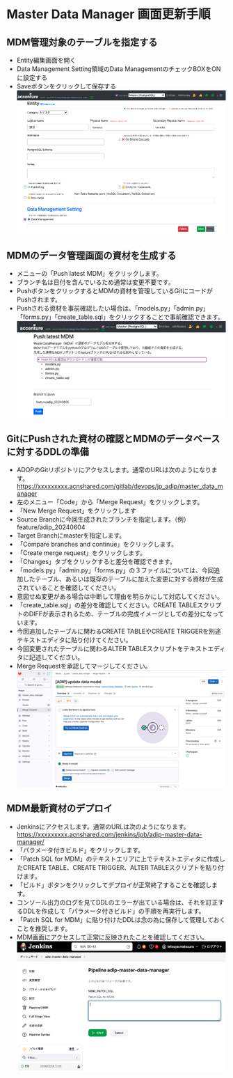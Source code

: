 # Master Data Manager 画面更新手順

## MDM管理対象のテーブルを指定する
- Entity編集画面を開く
- Data Management Setting領域のData ManagementのチェックBOXをONに設定する
- Saveボタンをクリックして保存する
![Entity編集画面](images/USER-GUIDE_01.png)

## MDMのデータ管理画面の資材を生成する
- メニューの「Push latest MDM」をクリックします。
- ブランチ名は日付を含んでいるため通常は変更不要です。
- PushボタンをクリックするとMDMの資材を管理しているGitにコードがPushされます。
- Pushされる資材を事前確認したい場合は、「models.py」「admin.py」「forms.py」「create_table.sql」をクリックすることで事前確認できます。
![資材生成画面](images/USER-GUIDE_02.png)

## GitにPushされた資材の確認とMDMのデータベースに対するDDLの準備
- ADOPのGitリポジトリにアクセスします。通常のURLは次のようになります。https://xxxxxxxxx.acnshared.com/gitlab/devops/jp_adip/master_data_manager
- 左のメニュー「Code」から「Merge Request」をクリックします。
- 「New Merge Request」をクリックします
- Source Branchに今回生成されたブランチを指定します。（例）feature/adip_20240604
- Target Branchにmasterを指定します。
- 「Compare branches and continue」をクリックします。
- 「Create merge request」をクリックします。
- 「Changes」タブをクリックすると差分を確認できます。
- 「models.py」「admin.py」「forms.py」の３ファイルについては、今回追加したテーブル、あるいは既存のテーブルに加えた変更に対する資材が生成されていることを確認してください。
- 意図せぬ変更がある場合は中断して理由を明らかにして対応してください。
- 「create_table.sql」の差分を確認してください。CREATE TABLEスクリプトのDIFFが表示されるため、テーブルの完成イメージとしての差分になっています。
- 今回追加したテーブルに関わるCREATE TABLEやCREATE TRIGGERを別途テキストエディタに貼り付けてください。
- 今回変更されたテーブルに関わるALTER TABLEスクリプトをテキストエディタに記述してください。
- Merge Requestを承認してマージしてください。
![Gitlab画面](images/USER-GUIDE_03.png)

## MDM最新資材のデプロイ
- Jenkinsにアクセスします。通常のURLは次のようになります。 https://xxxxxxxxx.acnshared.com/jenkins/job/adip-master-data-manager/
- 「パラメータ付きビルド」をクリックします。
- 「Patch SQL for MDM」のテキストエリアに上でテキストエディタに作成したCREATE TABLE、CREATE TRIGGER、ALTER TABLEスクリプトを貼り付けます。
- 「ビルド」ボタンをクリックしてデプロイが正常終了することを確認します。
- コンソール出力のログを見てDDLのエラーが出ている場合は、それを訂正するDDLを作成して「パラメータ付きビルド」の手順を再実行します。
- 「Patch SQL for MDM」に貼り付けたDDLは念の為に保存して管理しておくことを推奨します。
- MDM画面にアクセスして正常に反映されたことを確認してください。
![Jenkins画面](images/USER-GUIDE_04.png)
